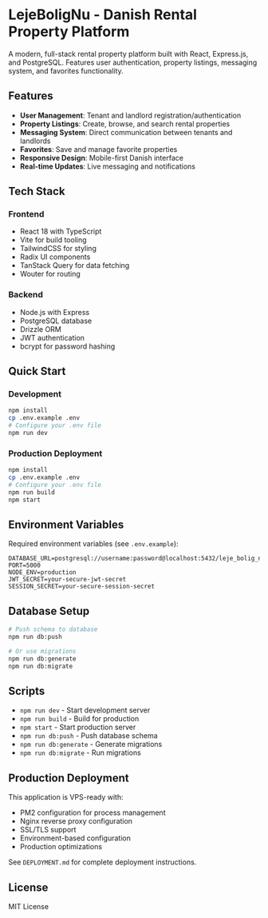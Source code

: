 # LejeBoligNu - Danish Rental Property Platform

A modern, full-stack rental property platform built with React, Express.js, and PostgreSQL. Features user authentication, property listings, messaging system, and favorites functionality.

## Features

- **User Management**: Tenant and landlord registration/authentication
- **Property Listings**: Create, browse, and search rental properties
- **Messaging System**: Direct communication between tenants and landlords
- **Favorites**: Save and manage favorite properties
- **Responsive Design**: Mobile-first Danish interface
- **Real-time Updates**: Live messaging and notifications

## Tech Stack

### Frontend
- React 18 with TypeScript
- Vite for build tooling
- TailwindCSS for styling
- Radix UI components
- TanStack Query for data fetching
- Wouter for routing

### Backend
- Node.js with Express
- PostgreSQL database
- Drizzle ORM
- JWT authentication
- bcrypt for password hashing

## Quick Start

### Development
```bash
npm install
cp .env.example .env
# Configure your .env file
npm run dev
```

### Production Deployment
```bash
npm install
cp .env.example .env
# Configure your .env file
npm run build
npm start
```

## Environment Variables

Required environment variables (see `.env.example`):

```env
DATABASE_URL=postgresql://username:password@localhost:5432/leje_bolig_nu
PORT=5000
NODE_ENV=production
JWT_SECRET=your-secure-jwt-secret
SESSION_SECRET=your-secure-session-secret
```

## Database Setup

```bash
# Push schema to database
npm run db:push

# Or use migrations
npm run db:generate
npm run db:migrate
```

## Scripts

- `npm run dev` - Start development server
- `npm run build` - Build for production
- `npm start` - Start production server
- `npm run db:push` - Push database schema
- `npm run db:generate` - Generate migrations
- `npm run db:migrate` - Run migrations

## Production Deployment

This application is VPS-ready with:

- PM2 configuration for process management
- Nginx reverse proxy configuration
- SSL/TLS support
- Environment-based configuration
- Production optimizations

See `DEPLOYMENT.md` for complete deployment instructions.

## License

MIT License